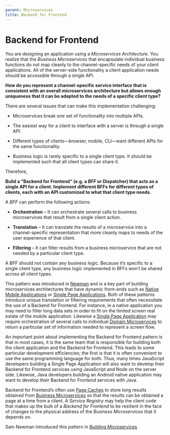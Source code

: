 ```yaml
---
parent: Microservices
title: Backend for Frontend
---
```

# Backend for Frontend

You are designing an application using a *Microservices Architecture.* You realize that the *Business Microservices* that encapsulate individual business functions do not map cleanly to the channel-specific needs of your client applications. All of the server-side functionality a client application needs should be accessible through a single API.

**How do you represent a channel-specific service interface that is consistent with an overall microservices architecture but allows enough uniqueness that it can be adapted to the needs of a specific client type?**

There are several issues that can make this implementation challenging:

-   Microservices break one set of functionality into multiple APIs.

-   The easiest way for a client to interface with a server is through a single API.

-   Different types of clients—browser, mobile, CLI—want different APIs for the same functionality.

-   Business logic is rarely specific to a single client type. It should be implemented such that all client types can share it.

Therefore,

**Build a “Backend for Frontend” (e.g. a *BFF* or Dispatcher) that acts as a single API for a client. Implement different BFFs for different types of clients, each with an API customized to what that client type needs.**

A *BFF* can perform the following actions:

-   **Orchestration** – It can orchestrate several calls to business microservices that result from a single client action.

-   **Translation** – It can translate the results of a microservice into a channel-specific representation that more cleanly maps to needs of the user experience of that client.

-   **Filtering** – It can filter results from a business microservice that are not needed by a particular client type.

A BFF should not contain any business logic. Because it’s specific to a single client type, any business logic implemented in BFFs won’t be shared across all client types.

This pattern was introduced in [Newman](https://www.amazon.com/Building-Microservices-Designing-Fine-Grained-Systems/dp/1491950358/) and  is a key part of building microservices architectures that have dynamic front-ends such as [Native Mobile Applications](../Cloud-Client-Architecture/Native-Mobile-Application.md) or [Single Page Applications](../Cloud-Client-Architecture/Single-Page-Application.md). Both of these patterns introduce unique translation or filtering requirements that often necessitate the use of a Backend for Frontend. For instance, in a native application you may need to filter long data sets in order to fit on the limited screen real estate of the mobile application. Likewise a [Single Page Application](../Cloud-Client-Architecture/Single-Page-Application.md) may require orchestration of several calls to individual [Domain Microservices](Business-Microservice.md) to return a particular set of information needed to represent a screen flow.

An important point about implementing the Backend for Frontend pattern is that in most cases, it is the same team that is responsible for
building both the client application and the Backend for Frontend. This leads to some particular development efficiencies; the first is that it is often convenient to use the same programming language for both. Thus, many times JavaScript developers building a Single Page Application will also want to develop their Backend for Frontend services using JavaScript and Node on the server side. Likewise, Java developers building an Android native application may want to develop their Backend for Frontend services with Java.

Backend for Frontend’s often use [Page Caches](Page-Cache.md) to store long results obtained from [Business Microservices](Business-Microservice.md) so that the results can be obtained a page at a time from a client. A *Service Registry* may help the client code that makes up the bulk of a *Backend for Frontend* to be resilient in the face of changes to the physical address of the *Business Microservices* that it depends on.

Sam Newman introduced this pattern in [Building Microservices](https://www.amazon.com/Building-Microservices-Designing-Fine-Grained-Systems/dp/1491950358)
